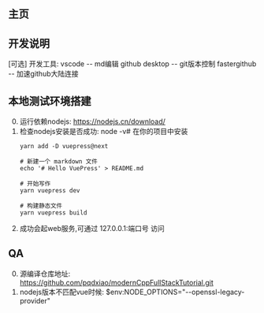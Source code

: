 ## 主页

## 开发说明

[可选] 开发工具:
vscode -- md编辑
github desktop -- git版本控制
fastergithub -- 加速github大陆连接

## 本地测试环境搭建

0. 运行依赖nodejs: https://nodejs.cn/download/
1. 检查nodejs安装是否成功: node -v# 在你的项目中安装
   ```
   yarn add -D vuepress@next

   # 新建一个 markdown 文件
   echo '# Hello VuePress' > README.md

   # 开始写作
   yarn vuepress dev

   # 构建静态文件
   yarn vuepress build
   ```
2. 成功会起web服务,可通过 127.0.0.1:端口号 访问

## QA

0. 源编译仓库地址:
   https://github.com/pqdxiao/modernCppFullStackTutorial.git
1. nodejs版本不匹配vue时候:
   $env:NODE_OPTIONS="--openssl-legacy-provider"
